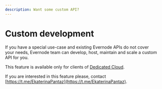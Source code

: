 ```yaml
---
description: Want some custom API?
---
```


# Custom development

If you have a special use-case and existing Evernode APIs do not cover your needs, Evernode team can develop, host, maintain and scale a custom API for you.&#x20;

This feature is available only for clients of [Dedicated Cloud](../infrastructure-provider/).

If you are interested in this feature please, contact [https://t.me/EkaterinaPantaz](https://t.me/EkaterinaPantaz).
